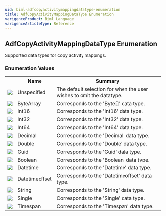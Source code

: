```yaml
---
uid: biml-adfcopyactivitymappingdatatype-enumeration
title: AdfCopyActivityMappingDataType Enumeration
varigenceProduct: Biml Language
varigenceArticleType: Reference
---
```


## AdfCopyActivityMappingDataType Enumeration<div class="LanguageSummary"><div class ="SummaryItem">Supported data types for copy activity mappings.</div></div><div class="EnumValueGroup">### Enumeration Values<table id="EnumValue" class="MemberList"><tbody><tr><th class="MemberTypeIconColumnHeader">&nbsp;</th><th class="MemberNameColumnHeader">Name</th><th class="MemberSummaryColumnHeader">Summary</th></tr><tr class="cd0"><td align="center" class="MemberTypeIcon"><img src="enumValue.png"></img></td><td class="MemberName">Unspecified</td><td class="MemberSummary"><div class ="SummaryItem">The default selection for when the user wishes to omit the datatype.</div></td></tr><tr class="cd1"><td align="center" class="MemberTypeIcon"><img src="enumValue.png"></img></td><td class="MemberName">ByteArray</td><td class="MemberSummary"><div class ="SummaryItem">Corresponds to the 'Byte[]' data type.</div></td></tr><tr class="cd0"><td align="center" class="MemberTypeIcon"><img src="enumValue.png"></img></td><td class="MemberName">Int16</td><td class="MemberSummary"><div class ="SummaryItem">Corresponds to the 'Int16' data type.</div></td></tr><tr class="cd1"><td align="center" class="MemberTypeIcon"><img src="enumValue.png"></img></td><td class="MemberName">Int32</td><td class="MemberSummary"><div class ="SummaryItem">Corresponds to the 'Int32' data type.</div></td></tr><tr class="cd0"><td align="center" class="MemberTypeIcon"><img src="enumValue.png"></img></td><td class="MemberName">Int64</td><td class="MemberSummary"><div class ="SummaryItem">Corresponds to the 'Int64' data type.</div></td></tr><tr class="cd1"><td align="center" class="MemberTypeIcon"><img src="enumValue.png"></img></td><td class="MemberName">Decimal</td><td class="MemberSummary"><div class ="SummaryItem">Corresponds to the 'Decimal' data type.</div></td></tr><tr class="cd0"><td align="center" class="MemberTypeIcon"><img src="enumValue.png"></img></td><td class="MemberName">Double</td><td class="MemberSummary"><div class ="SummaryItem">Corresponds to the 'Double' data type.</div></td></tr><tr class="cd1"><td align="center" class="MemberTypeIcon"><img src="enumValue.png"></img></td><td class="MemberName">Guid</td><td class="MemberSummary"><div class ="SummaryItem">Corresponds to the 'Guid' data type.</div></td></tr><tr class="cd0"><td align="center" class="MemberTypeIcon"><img src="enumValue.png"></img></td><td class="MemberName">Boolean</td><td class="MemberSummary"><div class ="SummaryItem">Corresponds to the 'Boolean' data type.</div></td></tr><tr class="cd1"><td align="center" class="MemberTypeIcon"><img src="enumValue.png"></img></td><td class="MemberName">Datetime</td><td class="MemberSummary"><div class ="SummaryItem">Corresponds to the 'Datetime' data type.</div></td></tr><tr class="cd0"><td align="center" class="MemberTypeIcon"><img src="enumValue.png"></img></td><td class="MemberName">Datetimeoffset</td><td class="MemberSummary"><div class ="SummaryItem">Corresponds to the 'Datetimeoffset' data type.</div></td></tr><tr class="cd1"><td align="center" class="MemberTypeIcon"><img src="enumValue.png"></img></td><td class="MemberName">String</td><td class="MemberSummary"><div class ="SummaryItem">Corresponds to the 'String' data type.</div></td></tr><tr class="cd0"><td align="center" class="MemberTypeIcon"><img src="enumValue.png"></img></td><td class="MemberName">Single</td><td class="MemberSummary"><div class ="SummaryItem">Corresponds to the 'Single' data type.</div></td></tr><tr class="cd1"><td align="center" class="MemberTypeIcon"><img src="enumValue.png"></img></td><td class="MemberName">Timespan</td><td class="MemberSummary"><div class ="SummaryItem">Corresponds to the 'Timespan' data type.</div></td></tr></tbody></table></div>